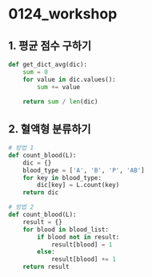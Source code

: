 # 0124_workshop



## 1.  평균 점수 구하기

```python
def get_dict_avg(dic):
    sum = 0
    for value in dic.values():
        sum += value
    
    return sum / len(dic)
```

## 2. 혈액형 분류하기

```python
# 방법 1
def count_blood(L):
    dic = {}
    blood_type = ['A', 'B', 'P', 'AB']
    for key in blood_type:
        dic[key] = L.count(key)
    return dic

```

```python
# 방법 2
def count_blood(L):
    result = {}
    for blood in blood_list:
        if blood not in result:
            result[blood] = 1
        else:
            result[blood] += 1
    return result
```

